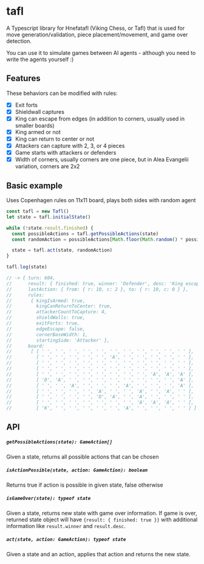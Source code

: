 # tafl

A Typescript library for Hnefatafl (Viking Chess, or Tafl) that is used for move generation/validation, piece placement/movement, and game over detection.

You can use it to simulate games between AI agents - although you need to write the agents yourself :)

## Features
These behaviors can be modified with rules:

- [X] Exit forts
- [X] Shieldwall captures
- [X] King can escape from edges (in addition to corners, usually used in smaller boards)
- [X] King armed or not
- [X] King can return to center or not
- [X] Attackers can capture with 2, 3, or 4 pieces
- [X] Game starts with attackers or defenders
- [X] Width of corners, usually corners are one piece, but in Alea Evangelii variation, corners are 2x2

## Basic example
Uses Copenhagen rules on 11x11 board, plays both sides with random agent

```js
const tafl = new Tafl()
let state = tafl.initialState()

while (!state.result.finished) {
  const possibleActions = tafl.getPossibleActions(state)
  const randomAction = possibleActions[Math.floor(Math.random() * possibleActions.length)];

  state = tafl.act(state, randomAction)
}

tafl.log(state)

// -> { turn: 604,
//      result: { finished: true, winner: 'Defender', desc: 'King escaped from corner' },
//      lastAction: { from: { r: 10, c: 2 }, to: { r: 10, c: 0 } },
//      rules:
//       { kingIsArmed: true,
//         kingCanReturnToCenter: true,
//         attackerCountToCapture: 4,
//         shieldWalls: true,
//         exitForts: true,
//         edgeEscape: false,
//         cornerBaseWidth: 1,
//         startingSide: 'Attacker' },
//      board:
//       [ [ ' ', ' ', ' ', ' ', ' ', ' ', ' ', ' ', ' ', ' ', ' ' ],
//         [ ' ', ' ', ' ', ' ', ' ', 'A', ' ', ' ', ' ', ' ', ' ' ],
//         [ ' ', ' ', ' ', ' ', ' ', ' ', ' ', ' ', ' ', ' ', ' ' ],
//         [ ' ', ' ', ' ', ' ', ' ', ' ', ' ', ' ', ' ', ' ', ' ' ],
//         [ ' ', ' ', ' ', ' ', ' ', ' ', ' ', ' ', 'A', 'A', 'A' ],
//         [ 'D', 'A', ' ', ' ', ' ', ' ', ' ', ' ', ' ', ' ', 'A' ],
//         [ ' ', ' ', 'A', ' ', ' ', ' ', 'A', ' ', ' ', ' ', 'A' ],
//         [ ' ', ' ', ' ', ' ', 'A', ' ', ' ', 'A', ' ', 'A', ' ' ],
//         [ ' ', ' ', ' ', ' ', 'D', 'A', ' ', 'A', ' ', ' ', ' ' ],
//         [ ' ', ' ', ' ', ' ', ' ', ' ', ' ', 'A', 'A', 'A', ' ' ],
//         [ 'K', ' ', ' ', ' ', ' ', ' ', 'A', ' ', ' ', ' ', ' ' ] ] }

```
## API
##### `getPossibleActions(state): GameAction[]`
Given a state, returns all possible actions that can be chosen

##### `isActionPossible(state, action: GameAction): boolean`
Returns true if action is possible in given state, false otherwise

##### `isGameOver(state): typeof state`
Given a state, returns new state with game over information. If game is over, returned state object will have
`{result: { finished: true }}` with additional information like `result.winner` and `result.desc`.

##### `act(state, action: GameAction): typeof state`
Given a state and an action, applies that action and returns the new state.

